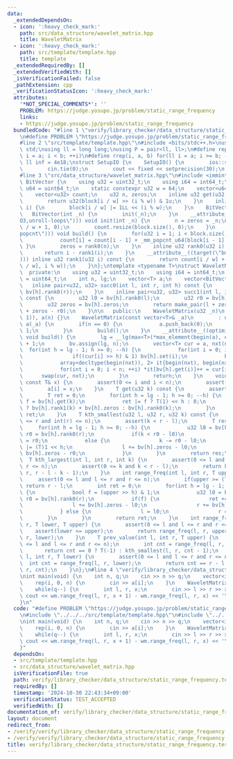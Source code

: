 ```yaml
---
data:
  _extendedDependsOn:
  - icon: ':heavy_check_mark:'
    path: src/data_structure/wavelet_matrix.hpp
    title: WaveletMatrix
  - icon: ':heavy_check_mark:'
    path: src/template/template.hpp
    title: template
  _extendedRequiredBy: []
  _extendedVerifiedWith: []
  _isVerificationFailed: false
  _pathExtension: cpp
  _verificationStatusIcon: ':heavy_check_mark:'
  attributes:
    '*NOT_SPECIAL_COMMENTS*': ''
    PROBLEM: https://judge.yosupo.jp/problem/static_range_frequency
    links:
    - https://judge.yosupo.jp/problem/static_range_frequency
  bundledCode: "#line 1 \"verify/library_checker/data_structure/static_range_frequency.test.cpp\"\
    \n#define PROBLEM \"https://judge.yosupo.jp/problem/static_range_frequency\"\n\
    #line 2 \"src/template/template.hpp\"\n#include <bits/stdc++.h>\nusing namespace\
    \ std;\nusing ll = long long;\nusing P = pair<ll, ll>;\n#define rep(i, a, b) for(ll\
    \ i = a; i < b; ++i)\n#define rrep(i, a, b) for(ll i = a; i >= b; --i)\nconstexpr\
    \ ll inf = 4e18;\nstruct SetupIO {\n    SetupIO() {\n        ios::sync_with_stdio(0);\n\
    \        cin.tie(0);\n        cout << fixed << setprecision(30);\n    }\n} setup_io;\n\
    #line 3 \"src/data_structure/wavelet_matrix.hpp\"\n#include <immintrin.h>\nstruct\
    \ BitVector {\n    using u32 = uint32_t;\n    using i64 = int64_t;\n    using\
    \ u64 = uint64_t;\n    static constexpr u32 w = 64;\n    vector<u64> block;\n\
    \    vector<u32> count;\n    u32 n, zeros;\n    inline u32 get(u32 i) const {\n\
    \        return u32(block[i / w] >> (i % w)) & 1u;\n    }\n    inline void set(u32\
    \ i) {\n        block[i / w] |= 1LL << (i % w);\n    }\n    BitVector() {}\n \
    \   BitVector(int _n) {\n        init(_n);\n    }\n    __attribute__((optimize(\"\
    O3,unroll-loops\"))) void init(int _n) {\n        n = zeros = _n;\n        block.resize(n\
    \ / w + 1, 0);\n        count.resize(block.size(), 0);\n    }\n    __attribute__((target(\"\
    popcnt\"))) void build() {\n        for(u32 i = 1; i < block.size(); ++i) {\n\
    \            count[i] = count[i - 1] + _mm_popcnt_u64(block[i - 1]);\n       \
    \ }\n        zeros = rank0(n);\n    }\n    inline u32 rank0(u32 i) const {\n \
    \       return i - rank1(i);\n    }\n    __attribute__((target(\"bmi2,popcnt\"\
    ))) inline u32 rank1(u32 i) const {\n        return count[i / w] + _mm_popcnt_u64(_bzhi_u64(block[i\
    \ / w], i % w));\n    }\n};\ntemplate <typename T>\nstruct WaveletMatrix {\n \
    \  private:\n    using u32 = uint32_t;\n    using i64 = int64_t;\n    using u64\
    \ = uint64_t;\n    int n, lg;\n    vector<T> a;\n    vector<BitVector> bv;\n \
    \   inline pair<u32, u32> succ0(int l, int r, int h) const {\n        return make_pair(bv[h].rank0(l),\
    \ bv[h].rank0(r));\n    }\n    inline pair<u32, u32> succ1(int l, int r, int h)\
    \ const {\n        u32 l0 = bv[h].rank0(l);\n        u32 r0 = bv[h].rank0(r);\n\
    \        u32 zeros = bv[h].zeros;\n        return make_pair(l + zeros - l0, r\
    \ + zeros - r0);\n    }\n\n   public:\n    WaveletMatrix(u32 _n)\n        : n(max<u32>(_n,\
    \ 1)), a(n) {}\n    WaveletMatrix(const vector<T>& _a)\n        : n(_a.size()),\
    \ a(_a) {\n        if(n == 0) {\n            a.push_back(0);\n            n =\
    \ 1;\n        }\n        build();\n    }\n    __attribute__((optimize(\"O3\")))\
    \ void build() {\n        lg = __lg(max<T>(*max_element(begin(a), end(a)), 1))\
    \ + 1;\n        bv.assign(lg, n);\n        vector<T> cur = a, nxt(n);\n      \
    \  for(int h = lg - 1; h >= 0; --h) {\n            for(int i = 0; i < n; ++i)\n\
    \                if((cur[i] >> h) & 1) bv[h].set(i);\n            bv[h].build();\n\
    \            array<decltype(begin(nxt)), 2> it{begin(nxt), begin(nxt) + bv[h].zeros};\n\
    \            for(int i = 0; i < n; ++i) *it[bv[h].get(i)]++ = cur[i];\n      \
    \      swap(cur, nxt);\n        }\n        return;\n    }\n    void set(int i,\
    \ const T& x) {\n        assert(0 <= i and i < n);\n        assert(x >= 0);\n\
    \        a[i] = x;\n    }\n    T get(u32 k) const {\n        assert(int(k) < n);\n\
    \        T ret = 0;\n        for(int h = lg - 1; h >= 0; --h) {\n            u32\
    \ f = bv[h].get(k);\n            ret |= f ? T(1) << h : 0;\n            k = f\
    \ ? bv[h].rank1(k) + bv[h].zeros : bv[h].rank0(k);\n        }\n        return\
    \ ret;\n    }\n    T kth_smallest(u32 l, u32 r, u32 k) const {\n        assert(l\
    \ <= r and int(r) <= n);\n        assert(k < r - l);\n        T res = 0;\n   \
    \     for(int h = lg - 1; h >= 0; --h) {\n            u32 l0 = bv[h].rank0(l),\
    \ r0 = bv[h].rank0(r);\n            if(k < r0 - l0)\n                l = l0, r\
    \ = r0;\n            else {\n                k -= r0 - l0;\n                res\
    \ |= (T)1 << h;\n                l += bv[h].zeros - l0;\n                r +=\
    \ bv[h].zeros - r0;\n            }\n        }\n        return res;\n    }\n  \
    \  T kth_largest(int l, int r, int k) {\n        assert(0 <= l and l <= r and\
    \ r <= n);\n        assert(0 <= k and k < r - l);\n        return kth_smallest(l,\
    \ r, r - l - k - 1);\n    }\n    int range_freq(int l, int r, T upper) {\n   \
    \     assert(0 <= l and l <= r and r <= n);\n        if(upper >= (T(1) << lg))\
    \ return r - l;\n        int ret = 0;\n        for(int h = lg - 1; h >= 0; --h)\
    \ {\n            bool f = (upper >> h) & 1;\n            u32 l0 = bv[h].rank0(l),\
    \ r0 = bv[h].rank0(r);\n            if(f) {\n                ret += r0 - l0;\n\
    \                l += bv[h].zeros - l0;\n                r += bv[h].zeros - r0;\n\
    \            } else {\n                l = l0;\n                r = r0;\n    \
    \        }\n        }\n        return ret;\n    }\n    int range_freq(int l, int\
    \ r, T lower, T upper) {\n        assert(0 <= l and l <= r and r <= n);\n    \
    \    assert(lower <= upper);\n        return range_freq(l, r, upper) - range_freq(l,\
    \ r, lower);\n    }\n    T prev_value(int l, int r, T upper) {\n        assert(0\
    \ <= l and l <= r and r <= n);\n        int cnt = range_freq(l, r, upper);\n \
    \       return cnt == 0 ? T(-1) : kth_smallest(l, r, cnt - 1);\n    }\n    T next_value(int\
    \ l, int r, T lower) {\n        assert(0 <= l and l <= r and r <= n);\n      \
    \  int cnt = range_freq(l, r, lower);\n        return cnt == r - l ? T(-1) : kth_smallest(l,\
    \ r, cnt);\n    }\n};\n#line 4 \"verify/library_checker/data_structure/static_range_frequency.test.cpp\"\
    \nint main(void) {\n    int n, q;\n    cin >> n >> q;\n    vector<int> a(n);\n\
    \    rep(i, 0, n) {\n        cin >> a[i];\n    }\n    WaveletMatrix<int> wm(a);\n\
    \    while(q--) {\n        int l, r, x;\n        cin >> l >> r >> x;\n       \
    \ cout << wm.range_freq(l, r, x + 1) - wm.range_freq(l, r, x) << '\\n';\n    }\n\
    }\n"
  code: "#define PROBLEM \"https://judge.yosupo.jp/problem/static_range_frequency\"\
    \n#include \"../../../src/template/template.hpp\"\n#include \"../../../src/data_structure/wavelet_matrix.hpp\"\
    \nint main(void) {\n    int n, q;\n    cin >> n >> q;\n    vector<int> a(n);\n\
    \    rep(i, 0, n) {\n        cin >> a[i];\n    }\n    WaveletMatrix<int> wm(a);\n\
    \    while(q--) {\n        int l, r, x;\n        cin >> l >> r >> x;\n       \
    \ cout << wm.range_freq(l, r, x + 1) - wm.range_freq(l, r, x) << '\\n';\n    }\n\
    }"
  dependsOn:
  - src/template/template.hpp
  - src/data_structure/wavelet_matrix.hpp
  isVerificationFile: true
  path: verify/library_checker/data_structure/static_range_frequency.test.cpp
  requiredBy: []
  timestamp: '2024-10-30 22:43:34+09:00'
  verificationStatus: TEST_ACCEPTED
  verifiedWith: []
documentation_of: verify/library_checker/data_structure/static_range_frequency.test.cpp
layout: document
redirect_from:
- /verify/verify/library_checker/data_structure/static_range_frequency.test.cpp
- /verify/verify/library_checker/data_structure/static_range_frequency.test.cpp.html
title: verify/library_checker/data_structure/static_range_frequency.test.cpp
---
```

